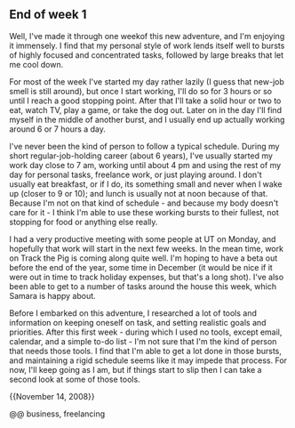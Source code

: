 ## End of week 1

Well, I've made it through one weekof this new adventure, and I'm enjoying it immensely. I find that my personal style of work lends itself well to bursts of highly focused and concentrated tasks, followed by large breaks that let me cool down.

For most of the week I've started my day rather lazily (I guess that new-job smell is still around), but once I start working, I'll do so for 3 hours or so until I reach a good stopping point. After that I'll take a solid hour or two to eat, watch TV, play a game, or take the dog out. Later on in the day I'll find myself in the middle of another burst, and I usually end up actually working around 6 or 7 hours a day.

I've never been the kind of person to follow a typical schedule. During my short regular-job-holding career (about 6 years), I've usually started my work day close to 7 am, working until about 4 pm and using the rest of my day for personal tasks, freelance work, or just playing around. I don't usually eat breakfast, or if I do, its something small and never when I wake up (closer to 9 or 10); and lunch is usually not at noon because of that. Because I'm not on that kind of schedule - and because my body doesn't care for it - I think I'm able to use these working bursts to their fullest, not stopping for food or anything else really.

I had a very productive meeting with some people at UT on Monday, and hopefully that work will start in the next few weeks. In the mean time, work on Track the Pig is coming along quite well. I'm hoping to have a beta out before the end of the year, some time in December (it would be nice if it were out in time to track holiday expenses, but that's a long shot). I've also been able to get to a number of tasks around the house this week, which Samara is happy about.

Before I embarked on this adventure, I researched a lot of tools and information on keeping oneself on task, and setting realistic goals and priorities. After this first week - during which I used no tools, except email, calendar, and a simple to-do list - I'm not sure that I'm the kind of person that needs those tools. I find that I'm able to get a lot done in those bursts, and maintaining a rigid schedule seems like it may impede that process. For now, I'll keep going as I am, but if things start to slip then I can take a second look at some of those tools.

{{November 14, 2008}}

@@ business, freelancing
